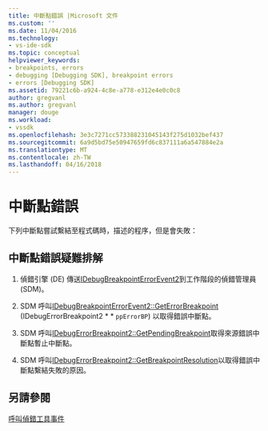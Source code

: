 ```yaml
---
title: 中斷點錯誤 |Microsoft 文件
ms.custom: ''
ms.date: 11/04/2016
ms.technology:
- vs-ide-sdk
ms.topic: conceptual
helpviewer_keywords:
- breakpoints, errors
- debugging [Debugging SDK], breakpoint errors
- errors [Debugging SDK]
ms.assetid: 79221c6b-a924-4c8e-a778-e312e4e0c0c8
author: gregvanl
ms.author: gregvanl
manager: douge
ms.workload:
- vssdk
ms.openlocfilehash: 3e3c7271cc573388231045143f275d1032bef437
ms.sourcegitcommit: 6a9d5bd75e50947659fd6c837111a6a547884e2a
ms.translationtype: MT
ms.contentlocale: zh-TW
ms.lasthandoff: 04/16/2018
---
```

# <a name="breakpoint-errors"></a>中斷點錯誤
下列中斷點嘗試繫結至程式碼時，描述的程序，但是會失敗：  
  
## <a name="troubleshooting-a-breakpoint-error"></a>中斷點錯誤疑難排解  
  
1.  偵錯引擎 (DE) 傳送[IDebugBreakpointErrorEvent2](../../extensibility/debugger/reference/idebugbreakpointerrorevent2.md)到工作階段的偵錯管理員 (SDM)。  
  
2.  SDM 呼叫[IDebugBreakpointErrorEvent2::GetErrorBreakpoint](../../extensibility/debugger/reference/idebugbreakpointerrorevent2-geterrorbreakpoint.md) (IDebugErrorBreakpoint2 * * `ppErrorBP`) 以取得錯誤中斷點。  
  
3.  SDM 呼叫[IDebugErrorBreakpoint2::GetPendingBreakpoint](../../extensibility/debugger/reference/idebugerrorbreakpoint2-getpendingbreakpoint.md)取得來源錯誤中斷點暫止中斷點。  
  
4.  SDM 呼叫[IDebugErrorBreakpoint2::GetBreakpointResolution](../../extensibility/debugger/reference/idebugerrorbreakpoint2-getbreakpointresolution.md)以取得錯誤中斷點繫結失敗的原因。  
  
## <a name="see-also"></a>另請參閱  
 [呼叫偵錯工具事件](../../extensibility/debugger/calling-debugger-events.md)